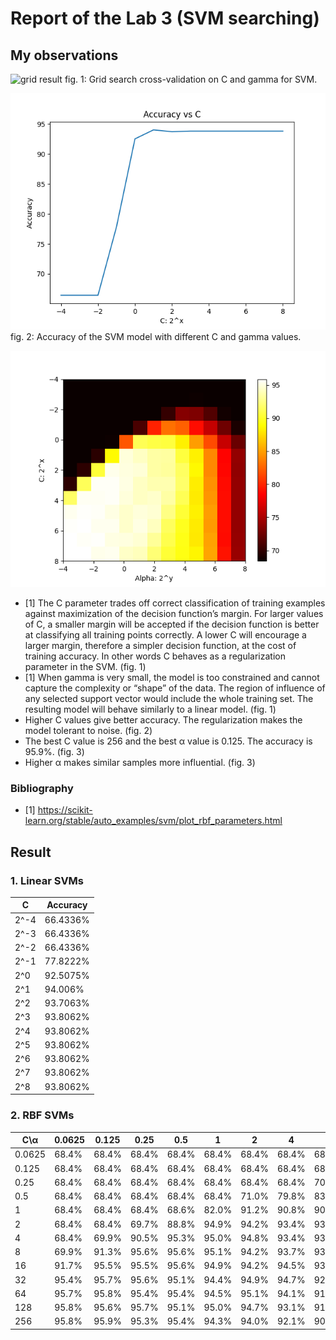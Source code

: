 # Report of the Lab 3 (SVM searching)

## My observations

![grid result](https://scikit-learn.org/stable/_images/sphx_glr_plot_rbf_parameters_001.png)
fig. 1: Grid search cross-validation on C and gamma for SVM.

![acc result](./fig2.png)
fig. 2: Accuracy of the SVM model with different C and gamma values.

![acc result](./fig3.png)

- [1] The C parameter trades off correct classification of training examples against maximization of the decision function’s margin. For larger values of C, a smaller margin will be accepted if the decision function is better at classifying all training points correctly. A lower C will encourage a larger margin, therefore a simpler decision function, at the cost of training accuracy. In other words C behaves as a regularization parameter in the SVM. (fig. 1)
- [1] When gamma is very small, the model is too constrained and cannot capture the complexity or “shape” of the data. The region of influence of any selected support vector would include the whole training set. The resulting model will behave similarly to a linear model. (fig. 1)
- Higher C values give better accuracy. The regularization makes the model tolerant to noise. (fig. 2)
- The best C value is 256 and the best α value is 0.125. The accuracy is 95.9%. (fig. 3)
- Higher α makes similar samples more influential. (fig. 3)


### Bibliography

- [1] https://scikit-learn.org/stable/auto_examples/svm/plot_rbf_parameters.html

## Result

### 1. Linear SVMs

| C | Accuracy |
| ------------- | ------------- |
| 2^-4 | 66.4336% |
| 2^-3 | 66.4336% |
| 2^-2 | 66.4336% |
| 2^-1 | 77.8222% |
| 2^0 | 92.5075% |
| 2^1 | 94.006% |
| 2^2 | 93.7063% |
| 2^3 | 93.8062% |
| 2^4 | 93.8062% |
| 2^5 | 93.8062% |
| 2^6 | 93.8062% |
| 2^7 | 93.8062% |
| 2^8 | 93.8062% |

### 2. RBF SVMs


| C\α | 0.0625 | 0.125 | 0.25 | 0.5 | 1 | 2 | 4 | 8 | 16 | 32 | 64 | 128 | 256 |
| ---- | ---- | ---- | ---- | ---- | ---- | ---- | ---- | ---- | ---- | ---- | ---- | ---- | ---- |
| 0.0625 | 68.4% | 68.4% | 68.4% | 68.4% | 68.4% | 68.4% | 68.4% | 68.4% | 68.4% | 68.4% | 68.4% | 68.4% | 68.4% | 
| 0.125 | 68.4% | 68.4% | 68.4% | 68.4% | 68.4% | 68.4% | 68.4% | 68.4% | 68.4% | 68.6% | 68.4% | 68.4% | 68.4% | 
| 0.25 | 68.4% | 68.4% | 68.4% | 68.4% | 68.4% | 68.4% | 68.4% | 70.2% | 73.5% | 73.2% | 71.4% | 68.8% | 68.4% | 
| 0.5 | 68.4% | 68.4% | 68.4% | 68.4% | 68.4% | 71.0% | 79.8% | 83.1% | 82.4% | 79.0% | 76.1% | 72.5% | 69.1% | 
| 1 | 68.4% | 68.4% | 68.4% | 68.6% | 82.0% | 91.2% | 90.8% | 90.6% | 88.3% | 84.9% | 81.6% | 76.2% | 72.3% | 
| 2 | 68.4% | 68.4% | 69.7% | 88.8% | 94.9% | 94.2% | 93.4% | 93.3% | 90.6% | 88.3% | 84.0% | 78.5% | 74.0% | 
| 4 | 68.4% | 69.9% | 90.5% | 95.3% | 95.0% | 94.8% | 93.4% | 93.2% | 91.6% | 88.6% | 84.0% | 78.7% | 73.9% | 
| 8 | 69.9% | 91.3% | 95.6% | 95.6% | 95.1% | 94.2% | 93.7% | 93.7% | 91.8% | 88.2% | 84.3% | 78.9% | 74.0% | 
| 16 | 91.7% | 95.5% | 95.5% | 95.6% | 94.9% | 94.2% | 94.5% | 93.4% | 91.2% | 88.1% | 84.6% | 79.0% | 74.0% | 
| 32 | 95.4% | 95.7% | 95.6% | 95.1% | 94.4% | 94.9% | 94.7% | 92.5% | 90.4% | 88.3% | 84.9% | 79.0% | 74.0% | 
| 64 | 95.7% | 95.8% | 95.4% | 95.4% | 94.5% | 95.1% | 94.1% | 91.4% | 89.7% | 88.1% | 84.8% | 79.0% | 74.0% | 
| 128 | 95.8% | 95.6% | 95.7% | 95.1% | 95.0% | 94.7% | 93.1% | 91.0% | 89.5% | 88.0% | 85.1% | 78.9% | 74.1% | 
| 256 | 95.8% | 95.9% | 95.3% | 95.4% | 94.3% | 94.0% | 92.1% | 90.4% | 89.4% | 88.5% | 85.2% | 79.2% | 74.3% | 
